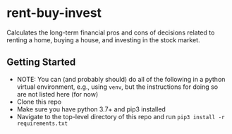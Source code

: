 # rent-buy-invest
Calculates the long-term financial pros and cons of decisions related to renting a home, buying a house, and investing in the stock market.

## Getting Started
- NOTE: You can (and probably should) do all of the following in a python virtual environment, e.g., using `venv`, but the instructions for doing so are not listed here (for now)
- Clone this repo
- Make sure you have python 3.7+ and pip3 installed
- Navigate to the top-level directory of this repo and run `pip3 install -r requirements.txt`

